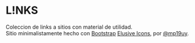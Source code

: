 L!NKS
=====
Coleccion de links a sitios con material de utilidad.  
Sitio minimalistamente hecho con [Bootstrap](http://getbootstrap.com) [Elusive Icons](http://shoestrap.org/downloads/elusive-icons-webfont), por [@mp19uy](https://twitter.com/mp19uy).
